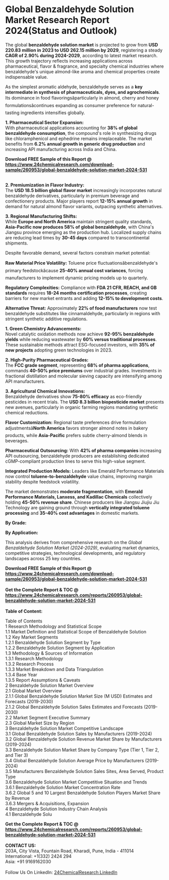 <h1>Global Benzaldehyde Solution Market Research Report 2024(Status and Outlook)</h1><p>The global <strong>benzaldehyde solution market</strong> is projected to grow from <strong>USD 220.83 million in 2023 to USD 262.15 million by 2029</strong>, registering a steady <strong>CAGR of 2.90% during 2024-2029</strong>, according to latest market research. This growth trajectory reflects increasing applications across pharmaceutical, flavor &amp; fragrance, and specialty chemical industries where benzaldehyde's unique almond-like aroma and chemical properties create indispensable value.</p><p>As the simplest aromatic aldehyde, benzaldehyde serves as a <strong>key intermediate in synthesis of pharmaceuticals, dyes, and agrochemicals</strong>. Its dominance in food flavoringsâparticularly in almond, cherry and honey formulationsâcontinues expanding as consumer preference for natural-tasting ingredients intensifies globally.</p><p><strong>1. Pharmaceutical Sector Expansion:</strong><br>
With pharmaceutical applications accounting for <strong>38% of global benzaldehyde consumption</strong>, the compound's role in synthesizing drugs like chloramphenicol and ephedrine remains irreplaceable. The market benefits from <strong>6.2% annual growth in generic drug production</strong> and increasing API manufacturing across India and China.</p><div><b>Download FREE Sample of this Report @ 
            <a href="https://www.24chemicalresearch.com/download-sample/260953/global-benzaldehyde-solution-market-2024-531">
            https://www.24chemicalresearch.com/download-sample/260953/global-benzaldehyde-solution-market-2024-531</a></b></div><br><p><strong>2. Premiumization in Flavor Industry:</strong><br>
The <strong>USD 18.5 billion global flavor market</strong> increasingly incorporates natural benzaldehyde derivatives, particularly in premium beverage and confectionery products. Major players report <strong>12-15% annual growth</strong> in demand for natural almond flavor variants, outpacing synthetic alternatives.</p><p><strong>3. Regional Manufacturing Shifts:</strong><br>
While <strong>Europe and North America</strong> maintain stringent quality standards, <strong>Asia-Pacific now produces 58% of global benzaldehyde</strong>, with China's Jiangsu province emerging as the production hub. Localized supply chains are reducing lead times by <strong>30-45 days</strong> compared to transcontinental shipments.</p><p>Despite favorable demand, several factors constrain market potential:</p><p><strong>Raw Material Price Volatility:</strong> Toluene price fluctuationsâbenzaldehyde's primary feedstockâcause <strong>25-40% annual cost variances</strong>, forcing manufacturers to implement dynamic pricing models up to quarterly.</p><p><strong>Regulatory Complexities:</strong> Compliance with <strong>FDA 21 CFR, REACH, and GB standards</strong> requires <strong>18-24 months certification processes</strong>, creating barriers for new market entrants and adding <strong>12-15% to development costs</strong>.</p><p><strong>Alternative Threat:</strong> Approximately <strong>22% of food manufacturers</strong> now test benzaldehyde substitutes like cinnamaldehyde, particularly in regions with stringent synthetic additive regulations.</p><p><strong>1. Green Chemistry Advancements:</strong><br>
Novel catalytic oxidation methods now achieve <strong>92-95% benzaldehyde yields</strong> while reducing wastewater by <strong>60% versus traditional processes</strong>. These sustainable methods attract ESG-focused investors, with <strong>35% of new projects</strong> adopting green technologies in 2023.</p><p><strong>2. High-Purity Pharmaceutical Grades:</strong><br>
The <strong>FCC grade segment</strong>, representing <strong>68% of pharma applications</strong>, commands <strong>40-50% price premiums</strong> over industrial grades. Investments in fractional distillation and molecular sieving capacity are intensifying among API manufacturers.</p><p><strong>3. Agricultural Chemical Innovations:</strong><br>
Benzaldehyde derivatives show <strong>75-80% efficacy</strong> as eco-friendly pesticides in recent trials. The <strong>USD 8.3 billion biopesticide market</strong> presents new avenues, particularly in organic farming regions mandating synthetic chemical reductions.</p><p><strong>Flavor Customization:</strong> Regional taste preferences drive formulation adjustmentsâ<strong>North America</strong> favors stronger almond notes in bakery products, while <strong>Asia-Pacific</strong> prefers subtle cherry-almond blends in beverages.</p><p><strong>Pharmaceutical Outsourcing:</strong> With <strong>42% of pharma companies</strong> increasing API outsourcing, benzaldehyde producers are establishing dedicated cGMP-compliant production lines to serve this high-value segment.</p><p><strong>Integrated Production Models:</strong> Leaders like Emerald Performance Materials now control <strong>toluene-to-benzaldehyde</strong> value chains, improving margin stability despite feedstock volatility.</p><p>The market demonstrates <strong>moderate fragmentation</strong>, with <strong>Emerald Performance Materials, Lanxess, and Kadillac Chemicals</strong> collectively holding <strong>45-50% revenue share</strong>. Chinese producers like Jiangsu Jiujiu Jiu Technology are gaining ground through <strong>vertically integrated toluene processing</strong> and <strong>35-40% cost advantages</strong> in domestic markets.</p><p><strong>By Grade:</strong></p><p><strong>By Application:</strong></p><p>This analysis derives from comprehensive research on the <em>Global Benzaldehyde Solution Market (2024-2029)</em>, evaluating market dynamics, competitive strategies, technological developments, and regulatory landscapes across 25 key countries.</p><div><b>Download FREE Sample of this Report @ 
            <a href="https://www.24chemicalresearch.com/download-sample/260953/global-benzaldehyde-solution-market-2024-531">
            https://www.24chemicalresearch.com/download-sample/260953/global-benzaldehyde-solution-market-2024-531</a></b></div><br><div><b>Get the Complete Report & TOC @ 
            <a href="https://www.24chemicalresearch.com/reports/260953/global-benzaldehyde-solution-market-2024-531">
            https://www.24chemicalresearch.com/reports/260953/global-benzaldehyde-solution-market-2024-531</a></b></div><br>
            <b>Table of Content:</b><p>Table of Contents<br />
1 Research Methodology and Statistical Scope<br />
1.1 Market Definition and Statistical Scope of Benzaldehyde Solution<br />
1.2 Key Market Segments<br />
1.2.1 Benzaldehyde Solution Segment by Type<br />
1.2.2 Benzaldehyde Solution Segment by Application<br />
1.3 Methodology & Sources of Information<br />
1.3.1 Research Methodology<br />
1.3.2 Research Process<br />
1.3.3 Market Breakdown and Data Triangulation<br />
1.3.4 Base Year<br />
1.3.5 Report Assumptions & Caveats<br />
2 Benzaldehyde Solution Market Overview<br />
2.1 Global Market Overview<br />
2.1.1 Global Benzaldehyde Solution Market Size (M USD) Estimates and Forecasts (2019-2030)<br />
2.1.2 Global Benzaldehyde Solution Sales Estimates and Forecasts (2019-2030)<br />
2.2 Market Segment Executive Summary<br />
2.3 Global Market Size by Region<br />
3 Benzaldehyde Solution Market Competitive Landscape<br />
3.1 Global Benzaldehyde Solution Sales by Manufacturers (2019-2024)<br />
3.2 Global Benzaldehyde Solution Revenue Market Share by Manufacturers (2019-2024)<br />
3.3 Benzaldehyde Solution Market Share by Company Type (Tier 1, Tier 2, and Tier 3)<br />
3.4 Global Benzaldehyde Solution Average Price by Manufacturers (2019-2024)<br />
3.5 Manufacturers Benzaldehyde Solution Sales Sites, Area Served, Product Type<br />
3.6 Benzaldehyde Solution Market Competitive Situation and Trends<br />
3.6.1 Benzaldehyde Solution Market Concentration Rate<br />
3.6.2 Global 5 and 10 Largest Benzaldehyde Solution Players Market Share by Revenue<br />
3.6.3 Mergers & Acquisitions, Expansion<br />
4 Benzaldehyde Solution Industry Chain Analysis<br />
4.1 Benzaldehyde Solu</p><div><b>Get the Complete Report & TOC @ 
            <a href="https://www.24chemicalresearch.com/reports/260953/global-benzaldehyde-solution-market-2024-531">
            https://www.24chemicalresearch.com/reports/260953/global-benzaldehyde-solution-market-2024-531</a></b></div><br><b>CONTACT US:</b><br>
            203A, City Vista, Fountain Road, Kharadi, Pune, India - 411014<br>
            International: +1(332) 2424 294<br>
            Asia: +91 9169162030 <br><br>
            Follow Us On LinkedIn: <a href="https://www.linkedin.com/company/24chemicalresearch/">24ChemicalResearch LinkedIn</a>